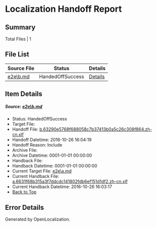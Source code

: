 # <a name='report-top'></a> Localization Handoff Report

## Summary
 Total Files | 1

## File List
 Source File | Status | Details 
 ----------- | ------ | ------- 
 [e2e\b.md](https://github.com/OpenLocalizationTestOrg/ol-test0/blob/2405063a9a95a2029acd84c44fda072f29274166/e2e/b.md) | HandedOffSuccess | [Details](#1cc6b26ccdb8e258edba4d38c401bc41608738672)

## Item Details
##### <a name='1cc6b26ccdb8e258edba4d38c401bc41608738672'></a> Source: [e2e\b.md](https://github.com/OpenLocalizationTestOrg/ol-test0/blob/2405063a9a95a2029acd84c44fda072f29274166/e2e/b.md)
* Status: HandedOffSuccess
* Target File: 
* Handoff File: [b.63290e5768f688058c7b37413b0a5c26c308f864.zh-cn.xlf](https://github.com/OpenLocalizationTestOrg/ol-test0-handoff/blob/fcbc5ff3fc1340e4ee17af5fe00b15109a7c3f5c/ol-handoff/OpenLocalizationTestOrg/ol-test0-zhcn/shujia/ht/b.63290e5768f688058c7b37413b0a5c26c308f864.zh-cn.xlf)
* Handoff Datetime: 2016-10-26 16:04:19
* Handoff Reason: Include
* Archive File: 
* Archive Datetime: 0001-01-01 00:00:00
* Handback File: 
* Handback Datetime: 0001-01-01 00:00:00
* Current Target File: [e2e\a.md](https://github.com/OpenLocalizationTestOrg/ol-test0-zhcn/blob/e9032aa2f3b0bd0dd06ce7ddac0ae3e4fb39e82b/e2e/a.md)
* Current Handback File: [a.6631f68b315a3f7ddcdc141802fdb6ef151d1df2.zh-cn.xlf](https://github.com/OpenLocalizationTestOrg/ol-test0-handback/blob/8dc1fc44d24a9d0bdf0e7818a06b680b97542920/ol-handback/OpenLocalizationTestOrg/ol-test0-zhcn/shujia/ht/a.6631f68b315a3f7ddcdc141802fdb6ef151d1df2.zh-cn.xlf)
* Current Handback Datetime: 2016-10-26 16:03:17
* [Back to Top](#report-top)


## Error Details

Generated by OpenLocalization.
